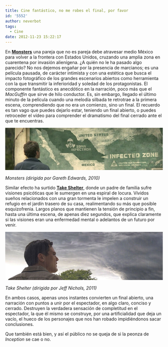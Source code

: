 ```yaml
---
title: Cine fantástico, no me robes el final, por favor
id: '5552'
author: neverbot
tags:
  - Cine
date: 2012-11-23 15:22:17
---
```


En **[Monsters](http://www.imdb.com/title/tt1470827/)** una pareja que no es pareja debe atravesar medio México para volver a la frontera con Estados Unidos, cruzando una amplia zona en cuarentena por invasión alienígena. ¿A quién no le ha pasado algo parecido? No nos dejemos engañar por la presencia de marcianos; es una película pausada, de carácter intimista y con una estética que busca el impacto fotográfico de los grandes escenarios abiertos como herramienta con la que transmitir la inferioridad y soledad de los protagonistas. El componente fantástico es anecdótico en la narración, poco más que el _MacGuffin_ que sirve de hilo conductor. Es, sin embargo, llegado el último minuto de la película cuando una melodía silbada te retrotrae a la primera escena, comprendiendo que no era un comienzo, sino un final. El recuerdo es tan vago que puedes dejarlo estar, teniendo un final abierto, o puedes retroceder el vídeo para comprender el dramatismo del final cerrado ante el que te encuentras.

[![](./cine-fantastico-no-me-robes-el-final-por-favor/Monsters_2010.jpg "Monsters, 2010")](./Monsters_2010.jpg)

_Monsters (dirigida por Gareth Edwards, 2010)_

Similar efecto ha surtido [**Take Shelter**](http://www.imdb.com/title/tt1675192/), donde un padre de familia sufre visiones psicóticas que le sumergen en una espiral de locura. Vívidos sueños relacionados con una gran tormenta le impelen a construir un refugio en el jardín trasero de su casa, realimentando su más que posible esquizofrenia. Largos planos que mantienen la tensión de principio a fin, hasta una última escena, de apenas diez segundos, que explica claramente si las visiones eran una enfermedad mental o adelantos de un futuro por venir.

[![](./cine-fantastico-no-me-robes-el-final-por-favor/Take_Shelter_2011.jpg "Take Shelter, 2011")](./Take_Shelter_2011.jpg)

_Take Shelter (dirigida por Jeff Nichols, 2011)_

En ambos casos, apenas unos instantes convierten un final abierto, una narración con puntos a unir por el espectador, en algo claro, conciso y cerrado. Destruyen la verdadera sensación de completitud en el espectador, la que él mismo se construye, por una artificialidad que deja un vacío, el hueco de los personajes que nos han robado impidiéndonos sacar conclusiones.

Que también está bien, y así el público no se queja de si la peonza de _Inception_ se cae o no.